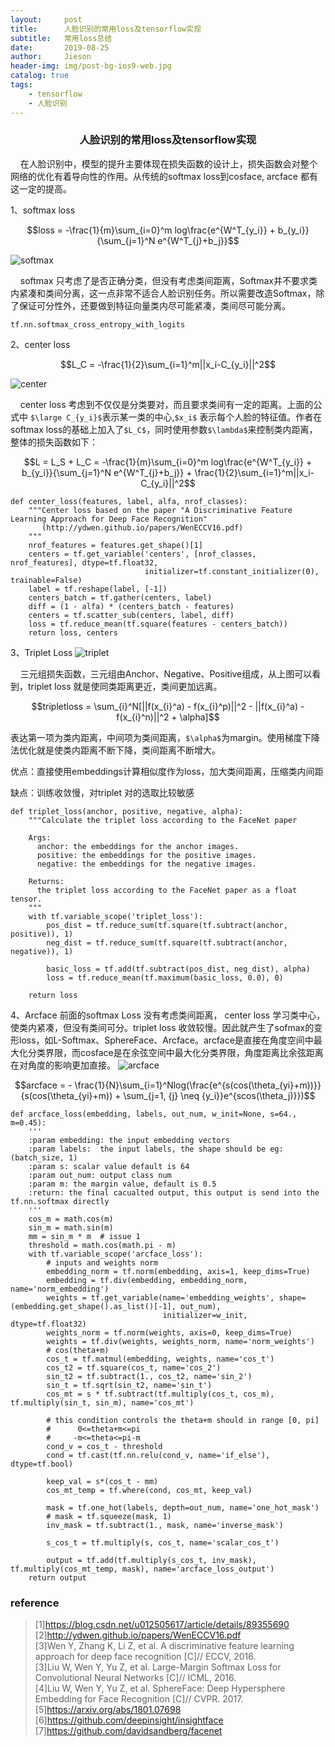 ```yaml
---
layout:     post
title:      人脸识别的常用loss及tensorflow实现
subtitle:   常用loss总结
date:       2019-08-25
author:     Jieson
header-img: img/post-bg-ios9-web.jpg
catalog: true
tags:
    - tensorflow
    - 人脸识别
---
```

### <center>人脸识别的常用loss及tensorflow实现</center>
&#160;&#160;&#160;&#160;在人脸识别中，模型的提升主要体现在损失函数的设计上，损失函数会对整个网络的优化有着导向性的作用。从传统的softmax loss到cosface, arcface 都有这一定的提高。

1、softmax loss

```math
loss = -\frac{1}{m}\sum_{i=0}^m log\frac{e^{W^T_{y_i}} + b_{y_i}}{\sum_{j=1}^N e^{W^T_{j}+b_j}}
```
![softmax](https://note.youdao.com/yws/api/personal/file/WEB609552c3c1972fbc40642cf3f7c752e2?method=download&shareKey=87d9648040232ac180ce0f5130bba49a)

&#160;&#160;&#160;&#160;softmax 只考虑了是否正确分类，但没有考虑类间距离，Softmax并不要求类内紧凑和类间分离，这一点非常不适合人脸识别任务。所以需要改造Softmax，除了保证可分性外，还要做到特征向量类内尽可能紧凑，类间尽可能分离。
```
tf.nn.softmax_cross_entropy_with_logits
```
2、center loss
```math
L_C = -\frac{1}{2}\sum_{i=1}^m||x_i-C_{y_i}||^2
```
![center](https://note.youdao.com/yws/api/personal/file/WEBa45702108fbbc3a07eba23767681bc73?method=download&shareKey=4a45d57af0cd2593c315adfbac1be3c6)

&#160;&#160;&#160;&#160;center loss 考虑到不仅仅是分类要对，而且要求类间有一定的距离。上面的公式中 
`$\large C_{y_i}$`表示某一类的中心,`$x_i$` 表示每个人脸的特征值。作者在softmax loss的基础上加入了`$L_C$`，同时使用参数`$\lambda$`来控制类内距离，整体的损失函数如下：
```math
L = L_S + L_C = -\frac{1}{m}\sum_{i=0}^m log\frac{e^{W^T_{y_i}} + b_{y_i}}{\sum_{j=1}^N e^{W^T_{j}+b_j}} + \frac{1}{2}\sum_{i=1}^m||x_i-C_{y_i}||^2
```

```
def center_loss(features, label, alfa, nrof_classes):
    """Center loss based on the paper "A Discriminative Feature Learning Approach for Deep Face Recognition"
       (http://ydwen.github.io/papers/WenECCV16.pdf)
    """
    nrof_features = features.get_shape()[1]
    centers = tf.get_variable('centers', [nrof_classes, nrof_features], dtype=tf.float32,
                              initializer=tf.constant_initializer(0), trainable=False)
    label = tf.reshape(label, [-1])
    centers_batch = tf.gather(centers, label)
    diff = (1 - alfa) * (centers_batch - features)
    centers = tf.scatter_sub(centers, label, diff)
    loss = tf.reduce_mean(tf.square(features - centers_batch))
    return loss, centers
```

3、Triplet Loss
![triplet](https://note.youdao.com/yws/api/personal/sync?method=download&fileId=WEB178d4497e7a1410d86ab55d074c8c2a1&version=3907&cstk=E6WAOi5y)

&#160;&#160;&#160;&#160;三元组损失函数，三元组由Anchor、Negative、Positive组成，从上图可以看到，triplet loss 就是使同类距离更近，类间更加远离。
```math
tripletloss = \sum_{i}^N[||f(x_{i}^a) - f(x_{i}^p)||^2 - ||f(x_{i}^a) - f(x_{i}^n)||^2 + \alpha]
```
表达第一项为类内距离，中间项为类间距离，```$\alpha$```为margin。使用梯度下降法优化就是使类内距离不断下降，类间距离不断增大。

优点：直接使用embeddings计算相似度作为loss，加大类间距离，压缩类内间距

缺点：训练收敛慢，对triplet 对的选取比较敏感

```
def triplet_loss(anchor, positive, negative, alpha):
    """Calculate the triplet loss according to the FaceNet paper

    Args:
      anchor: the embeddings for the anchor images.
      positive: the embeddings for the positive images.
      negative: the embeddings for the negative images.

    Returns:
      the triplet loss according to the FaceNet paper as a float tensor.
    """
    with tf.variable_scope('triplet_loss'):
        pos_dist = tf.reduce_sum(tf.square(tf.subtract(anchor, positive)), 1)
        neg_dist = tf.reduce_sum(tf.square(tf.subtract(anchor, negative)), 1)

        basic_loss = tf.add(tf.subtract(pos_dist, neg_dist), alpha)
        loss = tf.reduce_mean(tf.maximum(basic_loss, 0.0), 0)

    return loss
```

4、Arcface
前面的softmax Loss 没有考虑类间距离， center loss 学习类中心，使类内紧凑，但没有类间可分。triplet loss 收敛较慢。因此就产生了sofmax的变形loss，如L-Softmax、SphereFace、Arcface。arcface是直接在角度空间中最大化分类界限，而cosface是在余弦空间中最大化分类界限，角度距离比余弦距离在对角度的影响更加直接。
![arcface](https://note.youdao.com/yws/api/personal/sync?method=download&fileId=WEB7137d913f307c97ced07c50f96b4f2ef&version=3905&cstk=E6WAOi5y)
```math
arcface = - \frac{1}{N}\sum_{i=1}^Nlog(\frac{e^{s(cos(\theta_{yi}+m))}}{s(cos(\theta_{yi}+m)) + \sum_{j=1, {j} \neq {y_i}}e^{scos(\theta_j)}})
```
```
def arcface_loss(embedding, labels, out_num, w_init=None, s=64., m=0.45):
    '''
    :param embedding: the input embedding vectors
    :param labels:  the input labels, the shape should be eg: (batch_size, 1)
    :param s: scalar value default is 64
    :param out_num: output class num
    :param m: the margin value, default is 0.5
    :return: the final cacualted output, this output is send into the tf.nn.softmax directly
    '''
    cos_m = math.cos(m)
    sin_m = math.sin(m)
    mm = sin_m * m  # issue 1
    threshold = math.cos(math.pi - m)
    with tf.variable_scope('arcface_loss'):
        # inputs and weights norm
        embedding_norm = tf.norm(embedding, axis=1, keep_dims=True)
        embedding = tf.div(embedding, embedding_norm, name='norm_embedding')
        weights = tf.get_variable(name='embedding_weights', shape=(embedding.get_shape().as_list()[-1], out_num),
                                  initializer=w_init, dtype=tf.float32)
        weights_norm = tf.norm(weights, axis=0, keep_dims=True)
        weights = tf.div(weights, weights_norm, name='norm_weights')
        # cos(theta+m)
        cos_t = tf.matmul(embedding, weights, name='cos_t')
        cos_t2 = tf.square(cos_t, name='cos_2')
        sin_t2 = tf.subtract(1., cos_t2, name='sin_2')
        sin_t = tf.sqrt(sin_t2, name='sin_t')
        cos_mt = s * tf.subtract(tf.multiply(cos_t, cos_m), tf.multiply(sin_t, sin_m), name='cos_mt')

        # this condition controls the theta+m should in range [0, pi]
        #      0<=theta+m<=pi
        #     -m<=theta<=pi-m
        cond_v = cos_t - threshold
        cond = tf.cast(tf.nn.relu(cond_v, name='if_else'), dtype=tf.bool)

        keep_val = s*(cos_t - mm)
        cos_mt_temp = tf.where(cond, cos_mt, keep_val)

        mask = tf.one_hot(labels, depth=out_num, name='one_hot_mask')
        # mask = tf.squeeze(mask, 1)
        inv_mask = tf.subtract(1., mask, name='inverse_mask')

        s_cos_t = tf.multiply(s, cos_t, name='scalar_cos_t')

        output = tf.add(tf.multiply(s_cos_t, inv_mask), tf.multiply(cos_mt_temp, mask), name='arcface_loss_output')
    return output
```
### reference
> [1]https://blog.csdn.net/u012505617/article/details/89355690<br>
> [2]http://ydwen.github.io/papers/WenECCV16.pdf<br>
> [3]Wen Y, Zhang K, Li Z, et al. A discriminative feature learning approach for deep face recognition [C]// ECCV, 2016.<br>
> [3]Liu W, Wen Y, Yu Z, et al. Large-Margin Softmax Loss for Convolutional Neural Networks [C]// ICML, 2016.<br>
> [4]Liu W, Wen Y, Yu Z, et al. SphereFace: Deep Hypersphere Embedding for Face Recognition [C]// CVPR. 2017.<br>
> [5]https://arxiv.org/abs/1801.07698<br>
> [6]https://github.com/deepinsight/insightface<br>
> [7]https://github.com/davidsandberg/facenet<br>

 




